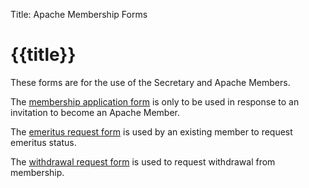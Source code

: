 Title: Apache Membership Forms

# {{title}} 

These forms are for the use of the Secretary and Apache Members.

The [membership application form](/forms/membership-application.pdf)
is only to be used in response to an invitation to become an Apache Member.

The [emeritus request form](/forms/emeritus-request.pdf)
is used by an existing member to request emeritus status.

The [withdrawal request form](/forms/withdrawal-request.pdf)
is used to request withdrawal from membership.
